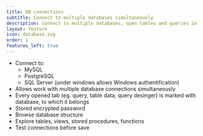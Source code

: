 ```yaml
---
title: DB connections
subtitle: Connect to multiple databases simultaneously
description: Connect to multiple databases, open tables and queries in multiple tabs
layout: feature
icon: database.svg
order: 1
features_left: true
---
```


* Connect to:
  * MySQL
  * PostgreSQL
  * SQL Server (under windows allows Windows authentification)
* Allows work with multiple database connections simultaneously
* Every opened tab (eg. query, table data, query desinger) is marked with database, to which it belongs
* Stored encrypted password
* Browse database structure
* Explore tables, views, stored procedures, functions
* Test connections before save
